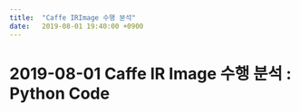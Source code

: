 ```yaml
---
title:  "Caffe IRImage 수행 분석"
date:   2019-08-01 19:40:00 +0900
---
```


2019-08-01 Caffe IR Image 수행 분석 : Python Code
===

